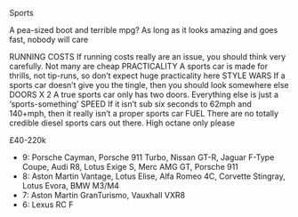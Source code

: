 Sports

A pea-sized boot and terrible mpg? As long as it looks amazing and goes fast, nobody will care

RUNNING COSTS
If running costs really are an issue, you should think very carefully. Not many are cheap
PRACTICALITY
A sports car is made for thrills, not tip-runs, so don’t expect huge practicality here
STYLE WARS
If a sports car doesn’t give you the tingle, then you should look somewhere else
DOORS X 2
A true sports car only has two doors. Everything else is just a ‘sports-something’
SPEED
If it isn’t sub six seconds to 62mph and 140+mph, then it really isn’t a proper sports car
FUEL
There are no totally credible diesel sports cars out there. High octane only please

£40-220k

* 9: Porsche Cayman, Porsche 911 Turbo, Nissan GT-R, Jaguar F-Type Coupe, Audi R8, Lotus Exige S, Merc AMG GT, Porsche 911
* 8: Aston Martin Vantage, Lotus Elise, Alfa Romeo 4C, Corvette Stingray, Lotus Evora, BMW M3/M4
* 7: Aston Martin GranTurismo, Vauxhall VXR8
* 6: Lexus RC F